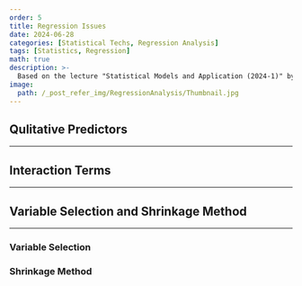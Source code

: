 ```yaml
---
order: 5
title: Regression Issues
date: 2024-06-28
categories: [Statistical Techs, Regression Analysis]
tags: [Statistics, Regression]
math: true
description: >-
  Based on the lecture "Statistical Models and Application (2024-1)" by Prof. Yeo Jin Chung, Dept. of Data Science, The Grad. School, Kookmin Univ.
image:
  path: /_post_refer_img/RegressionAnalysis/Thumbnail.jpg
---
```


## Qulitative Predictors
-----

## Interaction Terms
-----

## Variable Selection and Shrinkage Method
-----

### Variable Selection

### Shrinkage Method